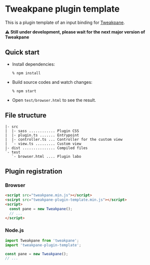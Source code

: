 # Tweakpane plugin template
This is a plugin template of an input binding for [Tweakpane][tweakpane].

**:warning: Still under development, please wait for the next major version of Tweakpane**


## Quick start
- Install dependencies:
  ```
  % npm install
  ```
- Build source codes and watch changes:
  ```
  % npm start
  ```
- Open `test/browser.html` to see the result.


## File structure
```
|- src
|  |- sass ............ Plugin CSS
|  |- plugin.ts ....... Entrypoint
|  |- controller.ts ... Controller for the custom view
|  `- view.ts ......... Custom view
|- dist ............... Compiled files
`- test
   `- browser.html .... Plugin labo
```

## Plugin registration


### Browser
```html
<script src="tweakpane.min.js"></script>
<scirpt src="tweakpane-plugin-template.min.js"></script>
<script>
  const pane = new Tweakpane();
  // ...
</script>
```


### Node.js
```js
import Tweakpane from 'tweakpane';
import 'tweakpane-plugin-template';

const pane = new Tweakpane();
// ...
```


[tweakpane]: https://github.com/cocopon/tweakpane/
